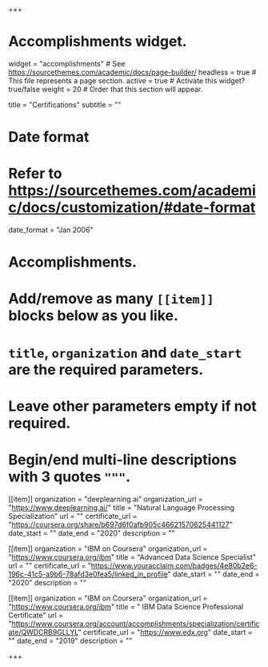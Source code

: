 +++
# Accomplishments widget.
widget = "accomplishments"  # See https://sourcethemes.com/academic/docs/page-builder/
headless = true  # This file represents a page section.
active = true  # Activate this widget? true/false
weight = 20  # Order that this section will appear.

title = "Certifications"
subtitle = ""

# Date format
#   Refer to https://sourcethemes.com/academic/docs/customization/#date-format
date_format = "Jan 2006"

# Accomplishments.
#   Add/remove as many `[[item]]` blocks below as you like.
#   `title`, `organization` and `date_start` are the required parameters.
#   Leave other parameters empty if not required.
#   Begin/end multi-line descriptions with 3 quotes `"""`.

[[item]]
  organization = "deeplearning.ai"
  organization_url = "https://www.deeplearning.ai/"
  title = "Natural Language Processing Specialization"
  url = ""
  certificate_url = "https://coursera.org/share/b697d6f0afb905c46621570625441127"
  date_start = ""
  date_end = "2020"
  description = ""
  
[[item]]
  organization = "IBM on Coursera"
  organization_url = "https://www.coursera.org/ibm"
  title = "Advanced Data Science Specialist"
  url = ""
  certificate_url = "https://www.youracclaim.com/badges/4e80b2e6-196c-41c5-a9b6-78afd3e0fea5/linked_in_profile"
  date_start = ""
  date_end = "2020"
  description = ""

[[item]]
  organization = "IBM on Coursera"
  organization_url = "https://www.coursera.org/ibm"
  title = " IBM Data Science Professional Certificate"
  url = "https://www.coursera.org/account/accomplishments/specialization/certificate/QWDCRB9GLLYL"
  certificate_url = "https://www.edx.org"
  date_start = ""
  date_end = "2019"
  description = ""
 

+++

